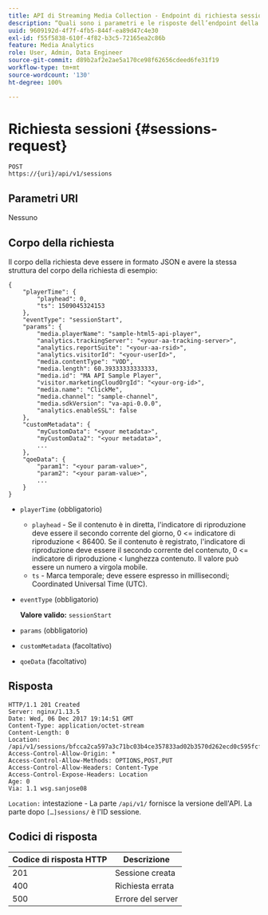 ```yaml
---
title: API di Streaming Media Collection - Endpoint di richiesta sessioni
description: “Quali sono i parametri e le risposte dell’endpoint della richiesta sessioni dell'API di Media Collection?”
uuid: 9609192d-4f7f-4fb5-844f-ea89d47c4e30
exl-id: f55f5838-610f-4f82-b3c5-72165ea2c86b
feature: Media Analytics
role: User, Admin, Data Engineer
source-git-commit: d89b2af2e2ae5a170ce98f62656cdeed6fe31f19
workflow-type: tm+mt
source-wordcount: '130'
ht-degree: 100%

---
```


# Richiesta sessioni {#sessions-request}

```
POST 
https://{uri}/api/v1/sessions
```

## Parametri URI

Nessuno

## Corpo della richiesta

Il corpo della richiesta deve essere in formato JSON e avere la stessa struttura del corpo della richiesta di esempio:

```
{ 
    "playerTime": { 
        "playhead": 0, 
        "ts": 1509045324153 
    }, 
    "eventType": "sessionStart", 
    "params": { 
        "media.playerName": "sample-html5-api-player", 
        "analytics.trackingServer": "<your-aa-tracking-server>", 
        "analytics.reportSuite": "<your-aa-rsid>", 
        "analytics.visitorId": "<your-userId>", 
        "media.contentType": "VOD", 
        "media.length": 60.39333333333333, 
        "media.id": "MA API Sample Player", 
        "visitor.marketingCloudOrgId": "<your-org-id>", 
        "media.name": "ClickMe", 
        "media.channel": "sample-channel", 
        "media.sdkVersion": "va-api-0.0.0", 
        "analytics.enableSSL": false 
    }, 
    "customMetadata": { 
        "myCustomData": "<your metadata>", 
        "myCustomData2": "<your metadata>", 
        ... 
    }, 
    "qoeData": { 
        "param1": "<your param-value>", 
        "param2": "<your param-value>", 
        ... 
    } 
}
```

* `playerTime` (obbligatorio)
   * `playhead` - Se il contenuto è in diretta, l&#39;indicatore di riproduzione deve essere il secondo corrente del giorno, 0 &lt;= indicatore di riproduzione &lt; 86400. Se il contenuto è registrato, l&#39;indicatore di riproduzione deve essere il secondo corrente del contenuto, 0 &lt;= indicatore di riproduzione &lt; lunghezza contenuto. Il valore può essere un numero a virgola mobile.
   * `ts` - Marca temporale; deve essere espresso in millisecondi; Coordinated Universal Time (UTC).
* `eventType` (obbligatorio)

   **Valore valido:** `sessionStart`
* `params` (obbligatorio)
* `customMetadata` (facoltativo)
* `qoeData` (facoltativo)

## Risposta

```
HTTP/1.1 201 Created 
Server: nginx/1.13.5 
Date: Wed, 06 Dec 2017 19:14:51 GMT 
Content-Type: application/octet-stream 
Content-Length: 0 
Location: /api/v1/sessions/bfcca2ca597a3c71bc03b4ce357833ad02b3570d262ecd0c595fcf8f2ae4df58 
Access-Control-Allow-Origin: * 
Access-Control-Allow-Methods: OPTIONS,POST,PUT 
Access-Control-Allow-Headers: Content-Type 
Access-Control-Expose-Headers: Location 
Age: 0 
Via: 1.1 wsg.sanjose08
```

`Location:` intestazione - La parte `/api/v1/` fornisce la versione dell&#39;API. La parte dopo `[…]sessions/` è l&#39;ID sessione.

## Codici di risposta

| Codice di risposta HTTP | Descrizione |
|---|---|
| 201 | Sessione creata |
| 400 | Richiesta errata |
| 500 | Errore del server |
